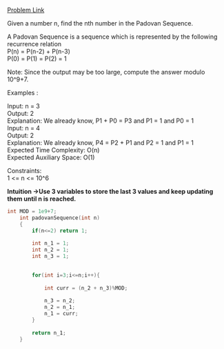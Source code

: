 [Problem Link](https://www.geeksforgeeks.org/problems/padovan-sequence2855/1)<br>

Given a number n, find the nth number in the Padovan Sequence.<br>

A Padovan Sequence is a sequence which is represented by the following recurrence relation<br>
P(n) = P(n-2) + P(n-3)<br>
P(0) = P(1) = P(2) = 1<br>

Note: Since the output may be too large, compute the answer modulo 10^9+7.<br>

Examples :<br>

Input: n = 3<br>
Output: 2<br>
Explanation: We already know, P1 + P0 = P3 and P1 = 1 and P0 = 1<br>
Input: n = 4<br>
Output: 2<br>
Explanation: We already know, P4  = P2 + P1 and P2 = 1 and P1 = 1<br>
Expected Time Complexity: O(n)<br>
Expected Auxiliary Space: O(1)<br>

Constraints:<br>
1 <= n <= 10^6<br>

__Intuition ->Use 3 variables to store the last 3 values and keep updating them until n is reached.__

```C++
int MOD = 1e9+7;
    int padovanSequence(int n)
    {
        if(n<=2) return 1;
        
        int n_1 = 1;
        int n_2 = 1;
        int n_3 = 1;

        
        for(int i=3;i<=n;i++){
            
            int curr = (n_2 + n_3)%MOD;
            
            n_3 = n_2;
            n_2 = n_1;
            n_1 = curr;
        }
        
        return n_1;
    }
```
